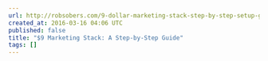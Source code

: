 ```yaml
---
url: http://robsobers.com/9-dollar-marketing-stack-step-by-step-setup-guide/
created_at: 2016-03-16 04:06 UTC
published: false
title: "$9 Marketing Stack: A Step-by-Step Guide"
tags: []
---
```



